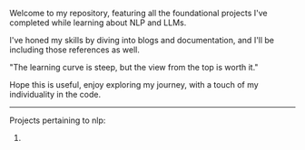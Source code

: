 Welcome to my repository, featuring all the foundational projects I've completed while learning about NLP and LLMs. 

I've honed my skills by diving into blogs and documentation, and I'll be including those references as well. 

"The learning curve is steep, but the view from the top is worth it." 

Hope this is useful, enjoy exploring my journey, with a touch of my individuality in the code.

-------------------------------------------------------------------------------------------------------------------------------

Projects pertaining to nlp:

1. 
